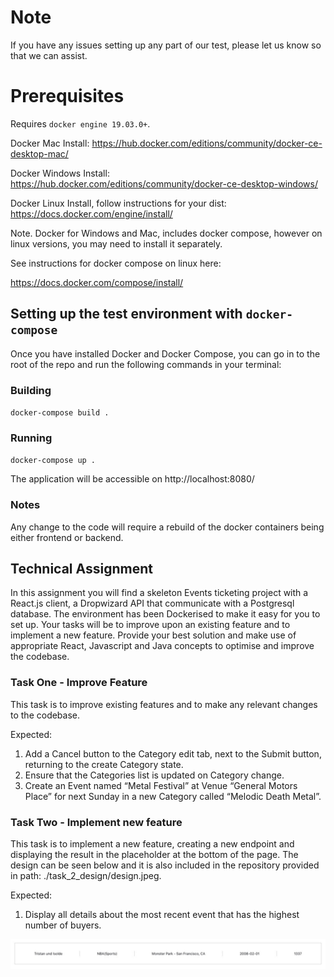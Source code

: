 # Note

If you have any issues setting up any part of our test, please let us know so that we can assist.

# Prerequisites

Requires `docker engine 19.03.0+`.

Docker Mac Install: https://hub.docker.com/editions/community/docker-ce-desktop-mac/

Docker Windows Install: https://hub.docker.com/editions/community/docker-ce-desktop-windows/

Docker Linux Install, follow instructions for your dist: https://docs.docker.com/engine/install/

Note. Docker for Windows and Mac, includes docker compose, however on linux versions, you may need to install it separately.

See instructions for docker compose on linux here:

https://docs.docker.com/compose/install/

## Setting up the test environment with `docker-compose`

Once you have installed Docker and Docker Compose, you can go in to the root of the repo and run the following commands in your terminal:

### Building

`docker-compose build .`

### Running

`docker-compose up .`

The application will be accessible on http://localhost:8080/

### Notes

Any change to the code will require a rebuild of the docker containers being either frontend or backend.

## Technical Assignment

In this assignment you will find a skeleton Events ticketing project with a React.js client, a Dropwizard API that communicate with a Postgresql database. 
The environment has been Dockerised to make it easy for you to set up.
Your tasks will be to improve upon an existing feature and to implement a new feature.
Provide your best solution and make use of appropriate React, Javascript and Java concepts to optimise and improve the codebase.

### Task One - Improve Feature

This task is to improve existing features and to make any relevant changes to the codebase.

Expected:


1. Add a Cancel button to the Category edit tab, next to the Submit button, returning to the create Category state.
2. Ensure that the Categories list is updated on Category change.
3. Create an Event named “Metal Festival” at Venue “General Motors Place” for next Sunday in a new Category called “Melodic Death Metal”.

### Task Two - Implement new feature

This task is to implement a new feature, creating a new endpoint and displaying the result in the placeholder at the bottom of the page. 
The design can be seen below and it is also included in the repository provided in path: ./task_2_design/design.jpeg.

Expected:

1. Display all details about the most recent event that has the highest number of buyers.

![](task_2_design/design.jpeg)
